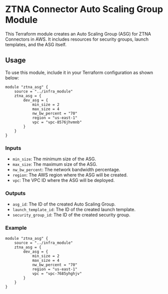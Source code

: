 # ZTNA Connector Auto Scaling Group Module

This Terraform module creates an Auto Scaling Group (ASG) for ZTNA Connectors in AWS. It includes resources for security groups, launch templates, and the ASG itself.

## Usage

To use this module, include it in your Terraform configuration as shown below:

```hcl
module "ztna_asg" {
    source = "../infra_module"
    ztna_asg = {
        dev_asg = {
            min_size = 2
            max_size = 4
            nw_bw_percent = "70"
            region = "us-east-1"
            vpc = "vpc-8576jhvmnb"
        }
    }
}
```

### Inputs

- `min_size`: The minimum size of the ASG.
- `max_size`: The maximum size of the ASG.
- `nw_bw_percent`: The network bandwidth percentage.
- `region`: The AWS region where the ASG will be created.
- `vpc`: The VPC ID where the ASG will be deployed.

### Outputs

- `asg_id`: The ID of the created Auto Scaling Group.
- `launch_template_id`: The ID of the created launch template.
- `security_group_id`: The ID of the created security group.

### Example

```hcl
module "ztna_asg" {
    source = "../infra_module"
    ztna_asg = {
        dev_asg = {
            min_size = 2
            max_size = 4
            nw_bw_percent = "70"
            region = "us-east-1"
            vpc = "vpc-7685yhghjv"
        }
    }
}
```